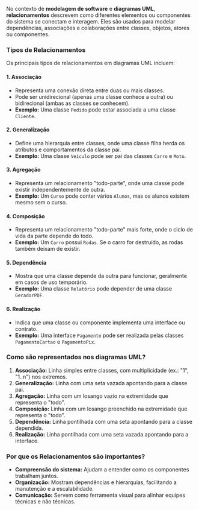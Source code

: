 No contexto de **modelagem de software** e **diagramas UML**, **relacionamentos** descrevem como diferentes elementos ou componentes do sistema se conectam e interagem. Eles são usados para modelar dependências, associações e colaborações entre classes, objetos, atores ou componentes.

### **Tipos de Relacionamentos**

Os principais tipos de relacionamentos em diagramas UML incluem:

#### **1. Associação**

- Representa uma conexão direta entre duas ou mais classes.
- Pode ser unidirecional (apenas uma classe conhece a outra) ou bidirecional (ambas as classes se conhecem).
- **Exemplo:** Uma classe `Pedido` pode estar associada a uma classe `Cliente`.

#### **2. Generalização**

- Define uma hierarquia entre classes, onde uma classe filha herda os atributos e comportamentos da classe pai.
- **Exemplo:** Uma classe `Veículo` pode ser pai das classes `Carro` e `Moto`.

#### **3. Agregação**

- Representa um relacionamento "todo-parte", onde uma classe pode existir independentemente de outra.
- **Exemplo:** Um `Curso` pode conter vários `Alunos`, mas os alunos existem mesmo sem o curso.

#### **4. Composição**

- Representa um relacionamento "todo-parte" mais forte, onde o ciclo de vida da parte depende do todo.
- **Exemplo:** Um `Carro` possui `Rodas`. Se o carro for destruído, as rodas também deixam de existir.

#### **5. Dependência**

- Mostra que uma classe depende da outra para funcionar, geralmente em casos de uso temporário.
- **Exemplo:** Uma classe `Relatório` pode depender de uma classe `GeradorPDF`.

#### **6. Realização**

- Indica que uma classe ou componente implementa uma interface ou contrato.
- **Exemplo:** Uma interface `Pagamento` pode ser realizada pelas classes `PagamentoCartao` e `PagamentoPix`.

### **Como são representados nos diagramas UML?**

1. **Associação:** Linha simples entre classes, com multiplicidade (ex.: "1", "1..n") nos extremos.
2. **Generalização:** Linha com uma seta vazada apontando para a classe pai.
3. **Agregação:** Linha com um losango vazio na extremidade que representa o "todo".
4. **Composição:** Linha com um losango preenchido na extremidade que representa o "todo".
5. **Dependência:** Linha pontilhada com uma seta apontando para a classe dependida.
6. **Realização:** Linha pontilhada com uma seta vazada apontando para a interface.

### **Por que os Relacionamentos são importantes?**

- **Compreensão do sistema:** Ajudam a entender como os componentes trabalham juntos.
- **Organização:** Mostram dependências e hierarquias, facilitando a manutenção e a escalabilidade.
- **Comunicação:** Servem como ferramenta visual para alinhar equipes técnicas e não técnicas.

